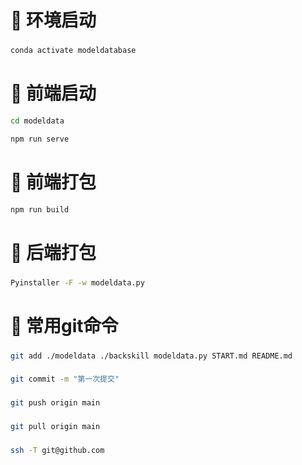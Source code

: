 # 🐰 环境启动

###
```sh
conda activate modeldatabase
```

# 🐰 前端启动

```bash
cd modeldata
```
```bash
npm run serve
```

# 🐰 前端打包

```bash
npm run build
```

# 🐰 后端打包

###
```sh
Pyinstaller -F -w modeldata.py
```

# 🐰 常用git命令

###
```bash
git add ./modeldata ./backskill modeldata.py START.md README.md
```
###
```bash
git commit -m "第一次提交"
```
###
```bash
git push origin main
```
###
```bash 
git pull origin main
```
###
```sh
ssh -T git@github.com
```